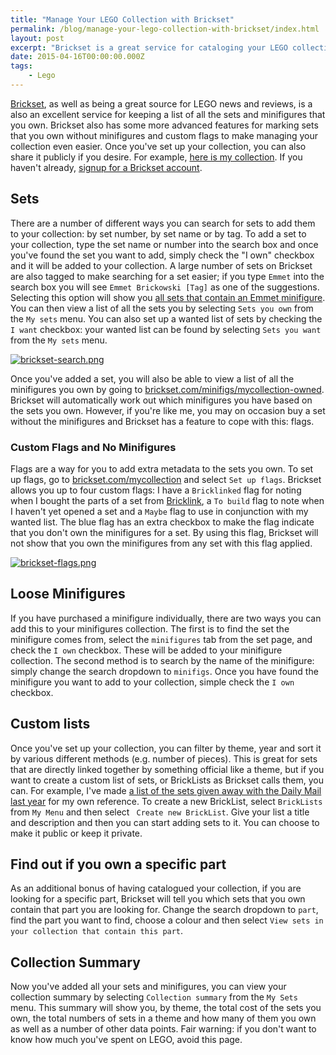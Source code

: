 ```yaml
---
title: "Manage Your LEGO Collection with Brickset"
permalink: /blog/manage-your-lego-collection-with-brickset/index.html
layout: post
excerpt: "Brickset is a great service for cataloging your LEGO collection. This guide will show you how to use all the main features to keep an up-to-date list of the sets and minifigures you own."
date: 2015-04-16T00:00:00.000Z
tags:
    - Lego
---
```


[Brickset](http://brickset.com/), as well as being a great source for LEGO news and reviews, is a also an excellent service for keeping a list of all the sets and minifigures that you own. Brickset also has some more advanced features for marking sets that you own without minifigures and custom flags to make managing your collection even easier. Once you've set up your collection, you can also share it publicly if you desire. For example, [here is my collection](http://brickset.com/sets/ownedby-rmlewisuk). If you haven't already, [signup for a Brickset account](http://brickset.com/signup).

## Sets
There are a number of different ways you can search for sets to add them to your collection: by set number, by set name or by tag. To add a set to your collection, type the set name or number into the search box and once you've found the set you want to add, simply check the "I own" checkbox and it will be added to your collection. A large number of sets on Brickset are also tagged to make searching for a set easier; if you type `Emmet` into the search box you will see `Emmet Brickowski [Tag]` as one of the suggestions. Selecting this option will show you [all sets that contain an Emmet minifigure](http://brickset.com/sets/tag-Emmet-Brickowski). You can then view a list of all the sets you by selecting `Sets you own` from the `My sets` menu. You can also set up a wanted list of sets by checking the `I want` checkbox: your wanted list can be found by selecting `Sets you want` from the `My sets` menu. 

[![brickset-search.png](http://studshq.s3.amazonaws.com/brickset-search.png)](http://studshq.s3.amazonaws.com/brickset-search.png)

Once you've added a set, you will also be able to view a list of all the minifigures you own by going to [brickset.com/minifigs/mycollection-owned](http://brickset.com/minifigs/mycollection-owned). Brickset will automatically work out which minifigures you have based on the sets you own. However, if you're like me, you may on occasion buy a set without the minifigures and Brickset has a feature to cope with this: flags.

### Custom Flags and No Minifigures

Flags are a way for you to add extra metadata to the sets you own. To set up flags, go to [brickset.com/mycollection](http://brickset.com/mycollection) and select `Set up flags`. Brickset allows you up to four custom flags: I have a `Bricklinked` flag for noting when I bought the parts of a set from [Bricklink](https://www.bricklink.com/), a `To build` flag to note when I haven't yet opened a set and a `Maybe` flag to use in conjunction with my wanted list. The blue flag has an extra checkbox to make the flag indicate that you don't own the minifigures for a set. By using this flag, Brickset will not show that you own the minifigures from any set with this flag applied.

[![brickset-flags.png](http://studshq.s3.amazonaws.com/brickset-flags.png)](http://studshq.s3.amazonaws.com/brickset-flags.png)

## Loose Minifigures

If you have purchased a minifigure individually, there are two ways you can add this to your minifigures collection. The first is to find the set the minifigure comes from, select the `minifigures` tab from the set page, and check the `I own` checkbox. These will be added to your minifigure collection. The second method is to search by the name of the minifigure: simply change the search dropdown to `minifigs`. Once you have found the minifigure you want to add to your collection, simple check the  `I own` checkbox.

## Custom lists

Once you've set up your collection, you can filter by theme, year and sort it by various different methods (e.g. number of pieces). This is great for sets that are directly linked together by something official like a theme, but if you want to create a custom list  of sets, or BrickLists as Brickset calls them, you can. For example, I've made [a list of the sets given away with the Daily Mail last year](http://brickset.com/sets/list-12524) for my own reference. To create a new BrickList, select `BrickLists` from `My Menu` and then select ` Create new BrickList`. Give your list a title and description and then you can start adding sets to it. You can choose to make it public or keep it private.

## Find out if you own a specific part

As an additional bonus of having catalogued your collection, if you are looking for a specific part, Brickset will tell you which sets that you own contain that part you are looking for. Change the search dropdown to `part`, find the part you want to find, choose a colour and then select `View sets in your collection that contain this part`.

## Collection Summary

Now you've added all your sets and minifigures, you can view your collection summary by selecting `Collection summary` from the `My Sets` menu. This summary will show you, by theme, the total cost of the sets you own, the total numbers of sets in a theme and how many of them you own as well as a number of other data points. Fair warning: if you don't want to know how much you've spent on LEGO, avoid this page.


